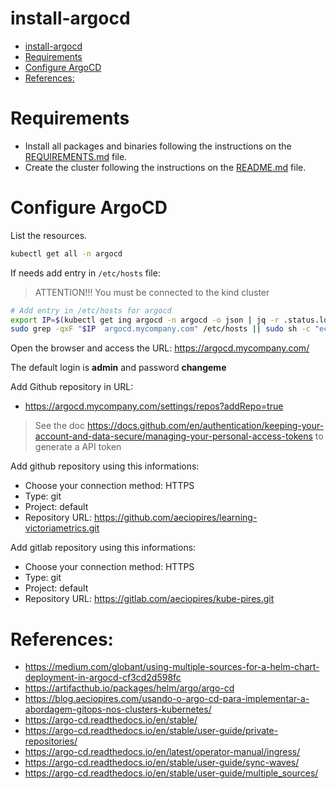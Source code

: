 # install-argocd

<!-- TOC -->

- [install-argocd](#install-argocd)
- [Requirements](#requirements)
- [Configure ArgoCD](#configure-argocd)
- [References:](#references)

<!-- TOC -->

# Requirements

- Install all packages and binaries following the instructions on the [REQUIREMENTS.md](../../REQUIREMENTS.md) file.
- Create the cluster following the instructions on the [README.md](../../README.md#create-the-cluster-and-deploy-applications) file.

# Configure ArgoCD

List the resources.

```bash
kubectl get all -n argocd
```

If needs add entry in ``/etc/hosts`` file:

> ATTENTION!!! You must be connected to the kind cluster

```bash
# Add entry in /etc/hosts for argocd
export IP=$(kubectl get ing argocd -n argocd -o json | jq -r .status.loadBalancer.ingress[].ip)
sudo grep -qxF "$IP  argocd.mycompany.com" /etc/hosts || sudo sh -c "echo '$IP  argocd.mycompany.com' >> /etc/hosts"
```

Open the browser and access the URL: https://argocd.mycompany.com/

The default login is **admin** and password **changeme**

Add Github repository in URL: 

- https://argocd.mycompany.com/settings/repos?addRepo=true

> See the doc https://docs.github.com/en/authentication/keeping-your-account-and-data-secure/managing-your-personal-access-tokens to generate a API token

Add github repository using this informations:

- Choose your connection method: HTTPS
- Type: git
- Project: default
- Repository URL: https://github.com/aeciopires/learning-victoriametrics.git

Add gitlab repository using this informations:

- Choose your connection method: HTTPS
- Type: git
- Project: default
- Repository URL: https://gitlab.com/aeciopires/kube-pires.git

# References:

- https://medium.com/globant/using-multiple-sources-for-a-helm-chart-deployment-in-argocd-cf3cd2d598fc
- https://artifacthub.io/packages/helm/argo/argo-cd
- https://blog.aeciopires.com/usando-o-argo-cd-para-implementar-a-abordagem-gitops-nos-clusters-kubernetes/
- https://argo-cd.readthedocs.io/en/stable/
- https://argo-cd.readthedocs.io/en/stable/user-guide/private-repositories/
- https://argo-cd.readthedocs.io/en/latest/operator-manual/ingress/
- https://argo-cd.readthedocs.io/en/stable/user-guide/sync-waves/
- https://argo-cd.readthedocs.io/en/stable/user-guide/multiple_sources/
